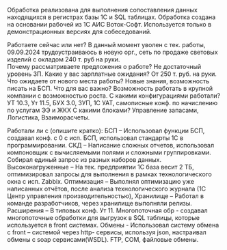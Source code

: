Обработка реализована для выполнения сопоставления данных находящихся в регистрах базы 1С и SQL таблицах. Обработка создана на основании рабочей из 1С АИС Воток-Софт. Используется только в демонстрационных версиях для собеседований.

Работаете сейчас или нет? В данный момент уволен с тек. работы, 09.09.2024 трудоустраиваюсь в новую орг., сеть по продаже световых изделий с окладом 240 т. руб на руки.  
Почему рассматриваете предложения о работе? Не достаточный уровень ЗП.
Какие у вас зарплатные ожидания?  От 250 т. руб. на руки. 
Что ожидаете от нового места работы? Новые знания, возможность писать на БСП.
Что для вас важно?  Возможность работать в крупной компании с возможностью роста.
С какими конфигурациями работали? УТ 10.3, Ут 11.5, БУХ 3.0, ЗУП, 1С УАТ, самописные конф. по начислению по услугам ЭЭ и ЖКХ
С какими блоками? Управление запасами, Логистика, Взаиморасчеты.

Работали ли с (опишите кратко):
БСП – Использовал функции БСП, создавал конф. с 0 с исп. БСП, использовал стандарты 1С в программировании.
СКД – Написание сложных отчетов, использовал компоновщик с вычисляемыми полями и сложными группировками. Собирал единый запрос из разных наборов данных.
Высоконагруженные – На тек. предприятии 1С база весит 2 ТБ, оптимизировал запросы для выполнения в рамках технологического окна с исп. Zabbix.
Оптимизация – Выполнял оптимизацию уже написанных отчётов, после анализа технологического журнала (1С Центр управления производительностью),
Хранилище – Работал в команде разработчиков, через хранилище выполняли релизы.
Расширения – В типовых конф. Ут 11.
Многопоточная обр -  создавал многопоточные обработки для выгрузок в SQL таблицы, которые используется в front системах.
Обмены - Использовал систему обмена с front – системой через http- сервисы, используя json, настраивал обмены c soap сервисами(WSDL). FTP, COM, файловые обмены.
